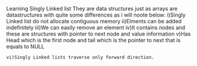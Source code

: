 Learning Singly Linked list
They are data structures just as arrays are datastructures with quite some differences as i will noote below:
	i)Singly Linked list do not allocate contiguous memory
	ii)Elments can be added indefinitely
	iii)We can easily remove an element
	iv)It contains nodes and these are structures with pointer to next node and value information
	v)Has Head which is the first node and tail which is the pointer to next that is equals to NULL

	vi)Singly Linked lists traverse only forward direction.
